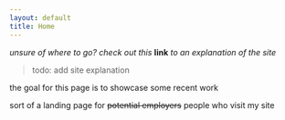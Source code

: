 ```yaml
---
layout: default
title: Home
---
```


*unsure of where to go? check out this* **link** *to an explanation of the site*
> todo: add site explanation

the goal for this page is to showcase some recent work

sort of a landing page for ~~potential employers~~ people who visit my site